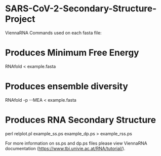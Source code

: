 # SARS-CoV-2-Secondary-Structure-Project


ViennaRNA Commands used on each fasta file:


# Produces Minimum Free Energy
RNAfold < example.fasta

# Produces ensemble diversity
RNAfold -p --MEA < example.fasta

# Produces RNA Secondary Structure
perl relplot.pl example_ss.ps example_dp.ps > example_rss.ps









For more information on ss.ps and dp.ps files please view ViennaRNA documentation (https://www.tbi.univie.ac.at/RNA/tutorial/).
